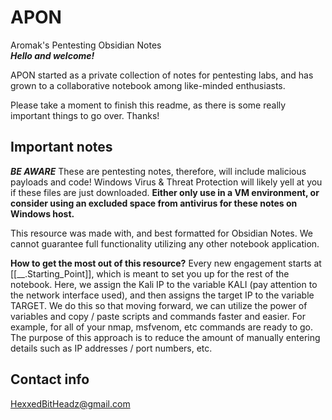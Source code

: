 # APON
Aromak's Pentesting Obsidian Notes <br />
***Hello and welcome!*** 

APON started as a private collection of notes for pentesting labs, and has grown to a collaborative notebook among like-minded enthusiasts.  

Please take a moment to finish this readme, as there is some really important things to go over.  Thanks!

## Important notes
***BE AWARE*** These are pentesting notes, therefore, will include malicious payloads and code!  Windows Virus & Threat Protection will likely yell at you if these files are just downloaded.  **Either only use in a VM environment, or consider using an excluded space from antivirus for these notes on Windows host.**

This resource was made with, and best formatted for Obsidian Notes.  We cannot guarantee full functionality utilizing any other notebook application.

**How to get the most out of this resource?**
Every new engagement starts at [[__.Starting_Point]], which is meant to set you up for the rest of the notebook.  Here, we assign the Kali IP to the variable KALI (pay attention to the network interface used), and then assigns the target IP to the variable TARGET.  We do this so that moving forward, we can utilize the power of variables and copy / paste scripts and commands faster and easier.  For example, for all of your nmap, msfvenom, etc commands are ready to go.  The purpose of this approach is to reduce the amount of manually entering details such as IP addresses / port numbers, etc.


## Contact info
HexxedBitHeadz@gmail.com 
